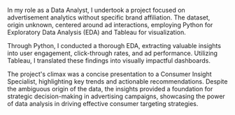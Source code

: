 In my role as a Data Analyst, I undertook a project focused on advertisement analytics without specific brand affiliation. The dataset, origin unknown, centered around ad interactions, employing Python for Exploratory Data Analysis (EDA) and Tableau for visualization.

Through Python, I conducted a thorough EDA, extracting valuable insights into user engagement, click-through rates, and ad performance. Utilizing Tableau, I translated these findings into visually impactful dashboards.

The project's climax was a concise presentation to a Consumer Insight Specialist, highlighting key trends and actionable recommendations. Despite the ambiguous origin of the data, the insights provided a foundation for strategic decision-making in advertising campaigns, showcasing the power of data analysis in driving effective consumer targeting strategies.





